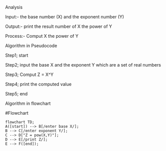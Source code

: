 Analysis 

Input:- the base number (X) and the exponent number (Y)

Output:- print the result number of X the power of Y

Process:- Comput  X the power of Y

Algorithm in Pseudocode

Step1; start

Step2; input the base X and the exponent Y which are a set of real numbers 

Step3; Comput Z = X^Y

Step4; print the computed value 

Step5; end

Algorithm in flowchart

#Flowchart
```mermaid
flowchart TD;
A([start]) --> B[/enter base X/];
B --> C[/enter exponent Y/];
C --> D["Z = pow(X,Y)"];
D --> E[/print Z/];
E --> F([end]);
```
